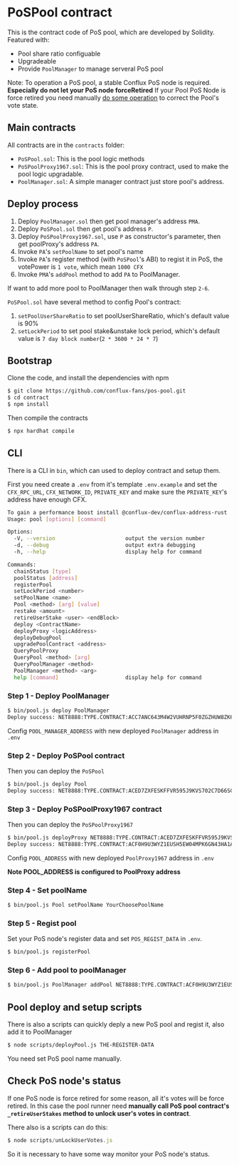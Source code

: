 # PoSPool contract

This is the contract code of PoS pool, which are developed by Solidity. Featured with:

* Pool share ratio configuable
* Upgradeable
* Provide `PoolManager` to manage serveral PoS pool

Note: To operation a PoS pool, a stable Conflux PoS node is required. **Especially do not let your PoS node forceRetired**
If your Pool PoS Node is force retired you need manually [do some operation](./PoolForceRetired.md) to correct the Pool's vote state.

## Main contracts

All contracts are in the `contracts` folder:

* `PoSPool.sol`: This is the pool logic methods
* `PoSPoolProxy1967.sol`: This is the pool proxy contract, used to make the pool logic upgradable.
* `PoolManager.sol`: A simple manager contract just store pool's address.

## Deploy process

1. Deploy `PoolManager.sol` then get pool manager's address `PMA`.
2. Deploy `PoSPool.sol` then get pool's address `P`.
3. Deploy `PoSPoolProxy1967.sol`, use `P` as constructor's parameter, then get poolProxy's address `PA`.
4. Invoke `PA`'s `setPoolName` to set pool's name
5. Invoke `PA`'s register method (with `PoSPool`'s ABI) to regist it in PoS, the votePower is `1 vote`, which mean `1000 CFX`
6. Invoke `PMA`'s `addPool` method to add `PA` to PoolManager.

If want to add more pool to PoolManager then walk through step `2-6`.

`PoSPool.sol` have several method to config Pool's contract:

1. `setPoolUserShareRatio` to set poolUserShareRatio, which's default value is 90%
2. `setLockPeriod` to set pool stake&unstake lock period, which's default value is `7 day block number`(`2 * 3600 * 24 * 7`)

## Bootstrap

Clone the code, and install the dependencies with npm

```sh
$ git clone https://github.com/conflux-fans/pos-pool.git
$ cd contract
$ npm install
```

Then compile the contracts

```sh
$ npx hardhat compile
```

## CLI

There is a CLI in `bin`, which can used to deploy contract and setup them.

First you need create a `.env` from it's template `.env.example` and set the `CFX_RPC_URL`, `CFX_NETWORK_ID`, `PRIVATE_KEY` and make sure the `PRIVATE_KEY`'s address have enough CFX.

```sh
To gain a performance boost install @conflux-dev/conflux-address-rust
Usage: pool [options] [command]

Options:
  -V, --version                      output the version number
  -d, --debug                        output extra debugging
  -h, --help                         display help for command

Commands:
  chainStatus [type]
  poolStatus [address]
  registerPool
  setLockPeriod <number>
  setPoolName <name>
  Pool <method> [arg] [value]
  restake <amount>
  retireUserStake <user> <endBlock>
  deploy <ContractName>
  deployProxy <logicAddress>
  deployDebugPool
  upgradePoolContract <address>
  QueryPoolProxy
  QueryPool <method> [arg]
  QueryPoolManager <method>
  PoolManager <method> <arg>
  help [command]                     display help for command
```

### Step 1 - Deploy PoolManager

```sh
$ bin/pool.js deploy PoolManager
Deploy success: NET8888:TYPE.CONTRACT:ACC7ANC643M4W2VUHRNP5F0ZGZHUW8ZK6AENY2XB11
```

Config `POOL_MANAGER_ADDRESS` with new deployed `PoolManager` address in `.env`

### Step 2 - Deploy PoSPool contract

Then you can deploy the `PoSPool`

```sh
$ bin/pool.js deploy Pool
Deploy success: NET8888:TYPE.CONTRACT:ACED7ZXFESKFFVR595J9KVS702C7D66SCUAMGHDPAA
```

### Step 3 - Deploy PoSPoolProxy1967 contract

Then you can deploy the `PoSPoolProxy1967`

```sh
$ bin/pool.js deployProxy NET8888:TYPE.CONTRACT:ACED7ZXFESKFFVR595J9KVS702C7D66SCUAMGHDPAA
Deploy success: NET8888:TYPE.CONTRACT:ACF0H9U3WYZ1EUSH5EW04MPK6GN43HA1A6FWG7ZB0W
```

Config `POOL_ADDRESS` with new deployed `PoolProxy1967` address in `.env`

**Note POOL_ADDRESS is configured to PoolProxy address**

### Step 4 - Set poolName

```sh
$ bin/pool.js Pool setPoolName YourChoosePoolName
```

### Step 5 - Regist pool

Set your PoS node's register data and set `POS_REGIST_DATA` in `.env`.

```sh
$ bin/pool.js registerPool
```

### Step 6 - Add pool to poolManager

```sh
$ bin/pool.js PoolManager addPool NET8888:TYPE.CONTRACT:ACF0H9U3WYZ1EUSH5EW04MPK6GN43HA1A6FWG7ZB0W
```

## Pool deploy and setup scripts

There is also a scripts can quickly deply a new PoS pool and regist it, also add it to PoolManager

```sh
$ node scripts/deployPool.js THE-REGISTER-DATA
```

You need set PoS pool name manually.

## Check PoS node's status

If one PoS node is force retired for some reason, all it's votes will be force retired. In this case the pool runner need **manually call PoS pool contract's `_retireUserStakes` method to unlock user's votes in contract**.

There also is a scripts can do this:

```js
$ node scripts/unLockUserVotes.js
```

So it is necessary to have some way monitor your PoS node's status.
